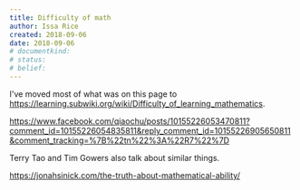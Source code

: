 ```yaml
---
title: Difficulty of math
author: Issa Rice
created: 2018-09-06
date: 2018-09-06
# documentkind:
# status:
# belief:
---
```


I've moved most of what was on this page to
<https://learning.subwiki.org/wiki/Difficulty_of_learning_mathematics>.

<https://www.facebook.com/qiaochu/posts/10155226053470811?comment_id=10155226054835811&reply_comment_id=10155226905650811&comment_tracking=%7B%22tn%22%3A%22R7%22%7D>

Terry Tao and Tim Gowers also talk about similar things.

<https://jonahsinick.com/the-truth-about-mathematical-ability/>
